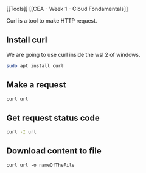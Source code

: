 [[Tools]] [[CEA - Week 1 - Cloud Fondamentals]]

Curl is a tool to make HTTP request.

## Install curl 

We are going to use curl inside the wsl 2 of windows.

``` bash
sudo apt install curl 
```

## Make a request

``` bash
curl url
```

## Get request status code

``` bash
curl -I url
```

## Download content to file

``` shell
curl url -o nameOfTheFile
```
